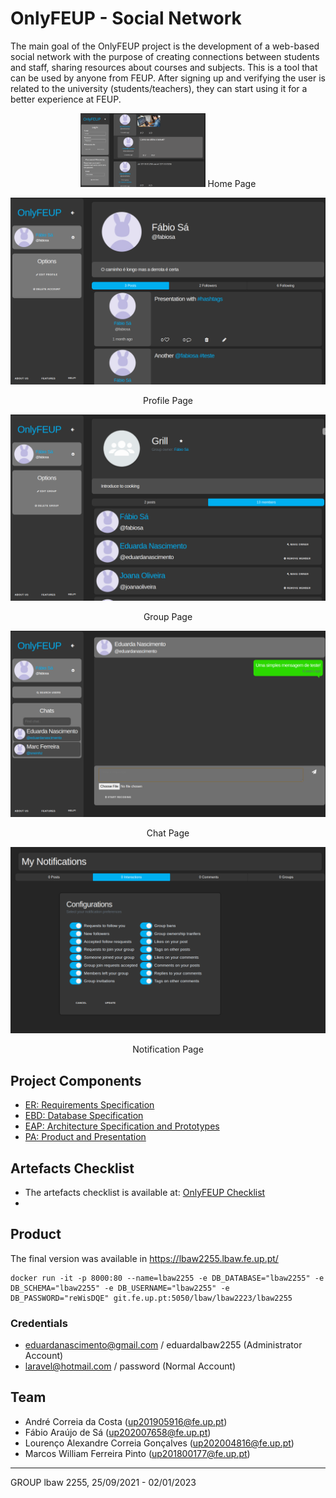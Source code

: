 # OnlyFEUP - Social Network

The main goal of the OnlyFEUP project is the development of a web-based social network with the purpose of creating connections between students and staff, sharing resources about courses and subjects. This is a tool that can be used by anyone from FEUP. After signing up and verifying the user is related to the university (students/teachers), they can start using it for a better experience at FEUP.

<p align = "center" >
  <img 
       src = "../Images/Homepage.png"   
       width = "200"
  />
  Home Page
</p>

![Profil epage](../Images/Profilepage.png)
<p align="center">Profile Page</p>

![Group page](../Images/Grouppage.png)
<p align="center">Group Page</p>

![Chat page](../Images/Chatpage.png)
<p align="center">Chat Page</p>

![Notification page](../Images/Notificationpage.png)
<p align="center">Notification Page</p>

## Project Components

* [ER: Requirements Specification](/wiki/er.md)
* [EBD: Database Specification](/wiki/edb.md)
* [EAP: Architecture Specification and Prototypes](/wiki/eap.md)
* [PA: Product and Presentation](/wiki/pa.md)

## Artefacts Checklist

* The artefacts checklist is available at: [OnlyFEUP Checklist](./assets/OnlyFEUP_Checklist.pdf)
* 

## Product

The final version was available in https://lbaw2255.lbaw.fe.up.pt/

```code
docker run -it -p 8000:80 --name=lbaw2255 -e DB_DATABASE="lbaw2255" -e DB_SCHEMA="lbaw2255" -e DB_USERNAME="lbaw2255" -e DB_PASSWORD="reWisDQE" git.fe.up.pt:5050/lbaw/lbaw2223/lbaw2255
```

### Credentials

- eduardanascimento@gmail.com / eduardalbaw2255 (Administrator Account)
- laravel@hotmail.com / password (Normal Account)

## Team

* André Correia da Costa (up201905916@fe.up.pt)
* Fábio Araújo de Sá (up202007658@fe.up.pt)
* Lourenço Alexandre Correia Gonçalves (up202004816@fe.up.pt)
* Marcos William Ferreira Pinto (up201800177@fe.up.pt)

---

GROUP lbaw 2255, 25/09/2021 - 02/01/2023